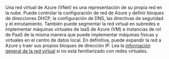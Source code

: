 Una red virtual de Azure (VNet) es una representación de su propia red en la nube. Puede controlar la configuración de red de Azure y definir bloques de direcciones DHCP, la configuración de DNS, las directivas de seguridad y el enrutamiento. También puede segmentar la red virtual en subredes e implementar máquinas virtuales de IaaS de Azure (VM) e instancias de rol de PaaS de la misma manera que puede implementar máquinas físicas y virtuales en el centro de datos local. En definitiva, puede expandir la red a Azure y traer sus propios bloques de dirección IP. Lea la [información general de la red virtual](virtual-networks-overview.md) si no está familiarizado con redes virtuales.

<!---HONumber=Sept15_HO3-->